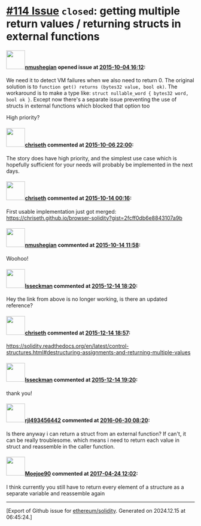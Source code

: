 # [\#114 Issue](https://github.com/ethereum/solidity/issues/114) `closed`: getting multiple return values / returning structs in external functions

#### <img src="https://avatars.githubusercontent.com/u/924397?u=4c3e5a7b67595961461f5ac3e1dd41aca26a5b4b&v=4" width="50">[nmushegian](https://github.com/nmushegian) opened issue at [2015-10-04 16:12](https://github.com/ethereum/solidity/issues/114):

We need it to detect VM failures when we also need to return 0. The original solution is to `function get() returns (bytes32 value, bool ok)`. The workaround is to make a type like: `struct nullable_word { bytes32 word, bool ok }`. Except now there's a separate issue preventing the use of structs in external functions which blocked that option too

High priority?


#### <img src="https://avatars.githubusercontent.com/u/9073706?v=4" width="50">[chriseth](https://github.com/chriseth) commented at [2015-10-06 22:00](https://github.com/ethereum/solidity/issues/114#issuecomment-146014780):

The story does have high priority, and the simplest use case which is hopefully sufficient for your needs will probably be implemented in the next days.

#### <img src="https://avatars.githubusercontent.com/u/9073706?v=4" width="50">[chriseth](https://github.com/chriseth) commented at [2015-10-14 00:16](https://github.com/ethereum/solidity/issues/114#issuecomment-147889737):

First usable implementation just got merged: https://chriseth.github.io/browser-solidity?gist=2fcff0db6e8843107a9b

#### <img src="https://avatars.githubusercontent.com/u/924397?u=4c3e5a7b67595961461f5ac3e1dd41aca26a5b4b&v=4" width="50">[nmushegian](https://github.com/nmushegian) commented at [2015-10-14 11:58](https://github.com/ethereum/solidity/issues/114#issuecomment-148027810):

Woohoo!

#### <img src="https://avatars.githubusercontent.com/u/5060910?v=4" width="50">[lsseckman](https://github.com/lsseckman) commented at [2015-12-14 18:20](https://github.com/ethereum/solidity/issues/114#issuecomment-164516206):

Hey the link from above is no longer working, is there an updated reference?

#### <img src="https://avatars.githubusercontent.com/u/9073706?v=4" width="50">[chriseth](https://github.com/chriseth) commented at [2015-12-14 18:57](https://github.com/ethereum/solidity/issues/114#issuecomment-164525867):

https://solidity.readthedocs.org/en/latest/control-structures.html#destructuring-assignments-and-returning-multiple-values

#### <img src="https://avatars.githubusercontent.com/u/5060910?v=4" width="50">[lsseckman](https://github.com/lsseckman) commented at [2015-12-14 19:20](https://github.com/ethereum/solidity/issues/114#issuecomment-164531967):

thank you!

#### <img src="https://avatars.githubusercontent.com/u/5959481?u=e633f116e6b02648d9333a0ad406d50c2788e563&v=4" width="50">[rjl493456442](https://github.com/rjl493456442) commented at [2016-06-30 08:20](https://github.com/ethereum/solidity/issues/114#issuecomment-229593643):

Is there anyway i can return a struct from an external function?
If can't, it can be really troublesome. which means i need to return each value in struct and reassemble in the caller function.

#### <img src="https://avatars.githubusercontent.com/u/23242822?u=33848fcc7ca6fe4ac6b4b8c46689b7ac0bca86ea&v=4" width="50">[Moejoe90](https://github.com/Moejoe90) commented at [2017-04-24 12:02](https://github.com/ethereum/solidity/issues/114#issuecomment-296639532):

I think currently you still have to return every element of a structure as a separate variable and reassemble again


-------------------------------------------------------------------------------



[Export of Github issue for [ethereum/solidity](https://github.com/ethereum/solidity). Generated on 2024.12.15 at 06:45:24.]

